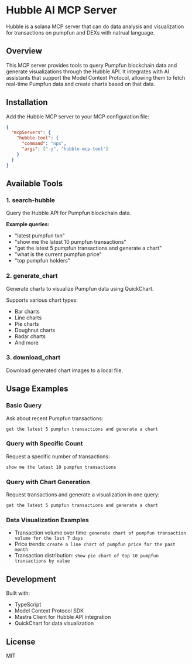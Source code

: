 # Hubble AI MCP Server

Hubble is a solana MCP server that can do data analysis and visualization for transactions on pumpfun and DEXs with natrual language.

## Overview

This MCP server provides tools to query Pumpfun blockchain data and generate visualizations through the Hubble API. It integrates with AI assistants that support the Model Context Protocol, allowing them to fetch real-time Pumpfun data and create charts based on that data.

## Installation

Add the Hubble MCP server to your MCP configuration file:

```json
{
  "mcpServers": {
    "hubble-tool": {
      "command": "npx",
      "args": ["-y", "hubble-mcp-tool"]
    }
  }
}
```

## Available Tools

### 1. search-hubble

Query the Hubble API for Pumpfun blockchain data.

**Example queries:**

- "latest pumpfun txn"
- "show me the latest 10 pumpfun transactions"
- "get the latest 5 pumpfun transactions and generate a chart"
- "what is the current pumpfun price"
- "top pumpfun holders"

### 2. generate_chart

Generate charts to visualize Pumpfun data using QuickChart.

Supports various chart types:

- Bar charts
- Line charts
- Pie charts
- Doughnut charts
- Radar charts
- And more

### 3. download_chart

Download generated chart images to a local file.

## Usage Examples

### Basic Query

Ask about recent Pumpfun transactions:

```
get the latest 5 pumpfun transactions and generate a chart
```

### Query with Specific Count

Request a specific number of transactions:

```
show me the latest 10 pumpfun transactions
```

### Query with Chart Generation

Request transactions and generate a visualization in one query:

```
get the latest 5 pumpfun transactions and generate a chart
```

### Data Visualization Examples

- Transaction volume over time: `generate chart of pumpfun transaction volume for the last 7 days`
- Price trends: `create a line chart of pumpfun price for the past month`
- Transaction distribution: `show pie chart of top 10 pumpfun transactions by value`

## Development

Built with:

- TypeScript
- Model Context Protocol SDK
- Mastra Client for Hubble API integration
- QuickChart for data visualization

## License

MIT
